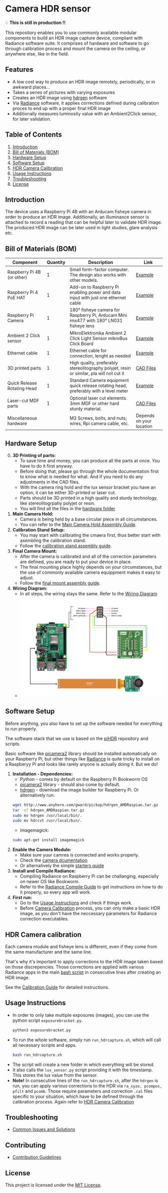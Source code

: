 # Camera HDR sensor

:bulb: **This is still in production !!**

This repository enables you to use commonly available modular components to build an HDR image capture device, 
compliant with Radiance software suite. It comprises of hardware and software to go through calibration process and
mount the camera on the ceiling, or anywhere else, like in the field.

## Features
- A low cost way to produce an HDR image remotely, periodically, or in awkward places...
- Takes a series of pictures with varying exposures
- Creates an HDR image using [hdrgen](http://www.anyhere.com/) software
- Via [Radiance](https://www.radiance-online.org/) software, it applies corrections defined during calibration 
proces to end up with a proper final HDR image
- Additionally measures luminosity value with an Ambient2Click sensor, for later validation.

## Table of Contents
1. [Introduction](#introduction)
2. [Bill of Materials (BOM)](#bill-of-materials-bom)
3. [Hardware Setup](#hardware-setup)
4. [Software Setup](#software-setup)
5. [HDR Camera Calibration](#hdr-camera-calibration)
6. [Usage Instructions](#usage-instructions)
7. [Troubleshooting](#troubleshooting)
8. [License](#license)

## Introduction

The device uses a Raspberry Pi 4B with an Arducam fisheye camera in order to produce an HDR image. Additionally, 
an illuminance sensor is attached to record a reading that can be helpful later to validate HDR image. The produced 
HDR image can be later used in light studies, glare analysis etc.

## Bill of Materials (BOM)
| Component                  | Quantity | Description                                                                               | Link                       |
|----------------------------|----------|-------------------------------------------------------------------------------------------|----------------------------|
| Raspberry Pi 4B (or other) | 1        | Small form-factor computer. The design also works with other models.                      | [Example](https://www.raspberrypi.com/products/raspberry-pi-4-model-b/)               |
| Raspberry Pi 4 PoE HAT     | 1        | Add-on to Raspberry Pi enabling power and data input with just one ethernet cable         | [Example](https://www.raspberrypi.com/products/poe-plus-hat/)               |
| Raspberry Pi Camera        | 1        | 180° fisheye camera for Raspberry Pi, Arducam Mini imx477 with 180° LN031 fisheye lens    | [Example](https://www.arducam.com/product/arducam-12mp-imx477-mini-high-quality-camera-module-for-raspberry-pi/) |
| Ambient 2 Click sensor     | 1        | MikroElektronika Ambient 2 Click Light Sensor mikroBus Click Board                        | [Example](https://nl.rs-online.com/web/p/sensor-development-tools/1360740)            |
| Ethernet cable             | 1        | Ethernet cable for connection, lenght as needed                                           | [Example](https://www.allekabels.nl/utp-kabel/7390/1098220/uutp-kabel-cat-5e.html)    |
| 3D printed parts           | 1        | High quality, preferably stereolitography polyjet, resin or similar, pla will not cut it  | [CAD Files](src/hardware) |
| Quick Release Rotating Head| 1        | Standard Camera equipment quick release rotating head, preferably with a level meter      | [Example](https://www.kamera-express.nl/b-i-g-qr-60p-panorama-snelkoppeling-60mm)     |
| Laser-cut MDF parts        | 1        | Optional laser cut elements. 3mm MDF or other hard sturdy material.                       | [CAD Files](src/hardware) |
| Miscellaneous hardware     |          | M3 Screws, bolts, and nuts; wires, Rpi camera cable, etc.                                 | Depends on your location  |

## Hardware Setup

0. **3D Printing of parts:**
	- To save time and money, you can produce all the parts at once. You have to do it first anyway.
	- Before doing that, please go through the whole documentation first to know what is needed for what. And if you need to do any adjustments in the CAD files.
	- With the camera ring hold and the lux sensor bracket you have an option, it can be either 3D-printed or laser cut.
	- Parts should be 3D printed in a high quality and sturdy technology, like stereolitogrpahy polyjet or resin.
	- You will find all the files in the [hardware folder](src/hardware)
1. **Main Camera Hold:**
	- Camera is being held by a base circular piece in all circumstances.
	- You can refer to the [Main Camera Hold Assembly Guide](docs/00_Camera_Hold_Assembly.md).
1. **Calibration Stand Setup:**
	- You may start with calibrating the cmaera first, thus better start with asembling the calibration stand.
	- Follow the [calibration stand assembly guide](docs/01_Camera_Calibration_Assembly.md).
2. **Final Camera Mount:**
	- After the camera is calibrated and all of the correction parameters are defined, you are ready to put your device 
	in place.
	- The final mounting place highly depends on your circumstances, but the use of commonly available camera equippment 
	makes it easy to adjust.
	- Follow the [final mount assembly guide](docs/02_Camera_Final_Assembly.md).
3. **Wiring Diagram:**
	- In all steps, the wiring stays the same. Refer to the [Wiring Diagram](docs/images/Camera_Wiring_Diagram.png)
	- ![Wiring Diagram](docs/images/Camera_Wiring_Diagram.png)

## Software Setup

Before anything, you also have to set up the software needed for everything to run properly.

The software stack that we use is based on the [piHDR](https://github.com/andyrew/piHDR) repository and scripts.

Basic software like [picamera2](https://pypi.org/project/picamera2/) library should be installed automatically 
on your Raspberry Pi, but other things like [Radiance](https://www.radiance-online.org/) is quite tricky to install 
on a Raspberyy Pi and looks like rarely anyone is actually doing it. 
But we do!

1. **Installation - Dependencies:**
	- Python - comes by default on the Raspberry Pi Bookworm OS
	- [picamera2](https://github.com/raspberrypi/picamera2) library - should also come by default.
	- [hdrgen](http://www.anyhere.com/) - download the image builder for Raspberry Pi. Or alternatively run:
	 ```bash
	 wget http://www.anyhere.com/gward/pickup/hdrgen_AMDRaspian.tar.gz
	 tar -xf hdrgen_AMDRaspian.tar.gz
	 sudo mv hdrgen /usr/local/bin/.
	 sudo mv hdrcvt /usr/local/bin/.
	 ```
	- imagemagick:
	 ```bash
	 sudo apt-get install imagemagick
	 ```
2. **Enable the Camera Module:**
	- Make sure yuur camrea is connected and works properly.
	- Check the [camera dcumentation](https://www.raspberrypi.com/documentation/computers/camera_software.html)
	- Or alternatively the simple [starters guide](https://projects.raspberrypi.org/en/projects/getting-started-with-picamera/0)
3. **Install and Compile Radiance:**
	- Compiling Radiance on Raspberry Pi can be challanging, especially on newer OS like Bookworm.
	- Refer to the [Radiance Compile Guide](docs/03_Camera_Software_Radiance_Compile.md) to get instructions on 
	how to do it properly, so every app will work.
4. **First run:**
	- Go to the [Usage Instructions](#usage-instructions) and check if things work.
	- Before [Camera Calibration](#hdr-camera-calibration) process, you can only make a basic HDR image, as you don't 
	have the neccessary parameters for Radiance correction executables.
## HDR Camera calibration

Each camera module and fisheye lens is different, even if they come from the same manufacturer and the same line.

That's why it's important to apply corrections to the HDR image taken based on those discrepencies. Those corrections 
	are applied with various Radiance apps in the main [bash script](src/code/#) in consecutive lines after creating 
	an HDR image.

See the [Calibration Guide](docs/04_Camera_Calibration_Guide.md) for detailed instructions.

## Usage Instructions

- In order to only take multiple exposures (images), you can use the python script `exposurebracket.py`.
	 ```bash
	 python3 exposurebracket.py
	 ```
- To run the whole software, simply run `run_hdrcapture.sh`, which will call all necessary scripts and apps.
	 ```bash
	 bash run_hdrcapture.sh
	 ```
- The script will create a new folder in which everything will be stored.
- It also calls the `lux_sensor.py` script providing it with the timestamp. This stores the lux value from the sensor.
- **Note!** In consecutive lines of the `run_hdrcapture.sh`, after the `hdrgen` is run, you can apply various corrections to 
	the HDR via `ra_xyze, pcompos, pfilt` and `pcomb`. Those require parameters and correction `.cal` files specific 
	to your situation, which have to be defined through the calibration process. 
	Again refer to [HDR Camera Calibration](#hdr-camera-calibration)

## Troubleshooting
- [Common Issues and Solutions](docs/troubleshooting.md)

## Contributing
- [Contribution Guidelines](docs/contributing.md)

## License
This project is licensed under the [MIT License](LICENSE).
